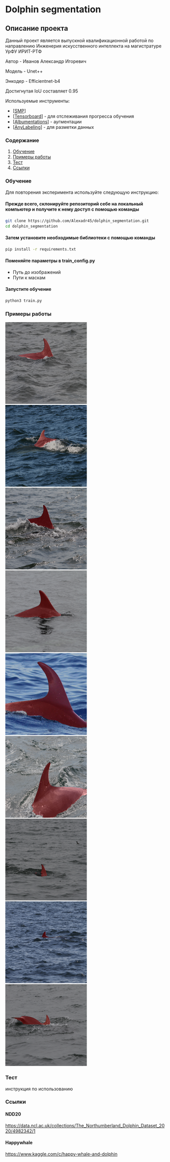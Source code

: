 # Dolphin segmentation

## Описание проекта

Данный проект является выпускной квалификационной работой по направлению Инженерия искусственного интеллекта на магистратуре УрФУ ИРИТ-РТФ

Автор - Иванов Александр Игоревич

Модель - Unet++

Энкодер - Efficientnet-b4

Достигнутая IoU составляет 0.95

Используемые инструменты:
- [[SMP](https://smp.readthedocs.io/en/latest/index.html)]
- [[Tensorboard](https://www.tensorflow.org/?hl=ru)] - для отслеживания прогресса обучения
- [[Albumentations](https://albumentations.ai/)] - аугментации
- [[AnyLabeling](https://anylabeling.nrl.ai/)] - для разметки данных

### Содержание
 1. [Обучение](#start)
 2. [Примеры работы](#examples)
 3. [Тест](#inference)
 4. [Ссылки](#datasets)


### Обучение <a name="start"></a>

Для повторения эксперимента используйте следующую инструкцию:

#### Прежде всего, склонируйте репозиторий себе на локальный компьютер и получите к нему доступ с помощью команды

```bash
git clone https://github.com/Alexadr45/dolphin_segmentation.git
cd dolphin_segmentation
```

#### Затем установите необходимые библиотеки с помощью команды

```bash
pip install -r requirements.txt
```

#### Поменяйте параметры в train_config.py

- Путь до изображений
- Пути к маскам


#### Запустите обучение

```bash
python3 train.py
```


### Примеры работы <a name="examples"></a>

<img src="test_result/000a8f2d5c316a.png" width="256" height="256"> <img src="test_result/000c476c11bad5.png" width="256" height="256"> <img src="test_result/00aa710486d3b5.png" width="256" height="256"> <img src="test_result/00b7e608440f77.png" width="256" height="256"> <img src="test_result/00c4c5832c0c78.png" width="256" height="256"> <img src="test_result/00cb904cf19b86.png" width="256" height="256"> <img src="test_result/00d0f38d99c221.png" width="256" height="256"> <img src="test_result/00e3258f41806c.png" width="256" height="256"> <img src="test_result/00e67227918b41.png" width="256" height="256">


### Тест <a name="inference"></a>

инструкция по использованию


### Ссылки <a name="datasets"><a/>
#### NDD20
https://data.ncl.ac.uk/collections/The_Northumberland_Dolphin_Dataset_2020/4982342/1
#### Happywhale
https://www.kaggle.com/c/happy-whale-and-dolphin
